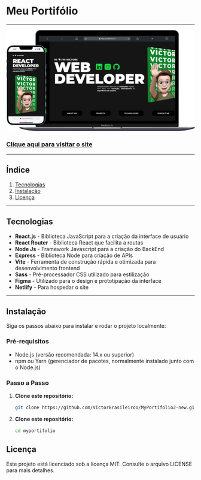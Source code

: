 # **Meu Portifólio**
<hr/>
<img src="https://raw.githubusercontent.com/VictorBrasileiroo/APIPortifolio/main/assets/id-6/img.svg" alt="">
<h3><a href='https://portifoliovictorbrasileiro.netlify.app/'>Clique aqui para visitar o site</a></h3>
<hr/>

## Índice
1. [Tecnologias](#tecnologias)
2. [Instalação](#instalação)
3. [Licença](#licença)
   
---

## Tecnologias
- **React.js** - Biblioteca JavaScript para a criação da interface de usuário
- **React Router** - Biblioteca React que facilita a routas
- **Node Js** - Framework Javascript para a criação do BackEnd
- **Express** - Biblioteca Node para criação de APIs
- **Vite** - Ferramenta de construção rápida e otimizada para desenvolvimento frontend
- **Sass** - Pré-processador CSS utilizado para estilização
- **Figma** - Utilizado para o design e prototipação da interface
- **Netlify** - Para hospedar o site
---

## Instalação
Siga os passos abaixo para instalar e rodar o projeto localmente:

### Pré-requisitos
- Node.js (versão recomendada: 14.x ou superior)
- npm ou Yarn (gerenciador de pacotes, normalmente instalado junto com o Node.js)

### Passo a Passo

1. **Clone este repositório:**
   ```bash
   git clone https://github.com/VictorBrasileiroo/MyPortifolio2-new.git
   ```

2. **Clone este repositório:**
   ```bash
   cd myportifolio
   ```

## Licença
Este projeto está licenciado sob a licença MIT. Consulte o arquivo LICENSE para mais detalhes.


